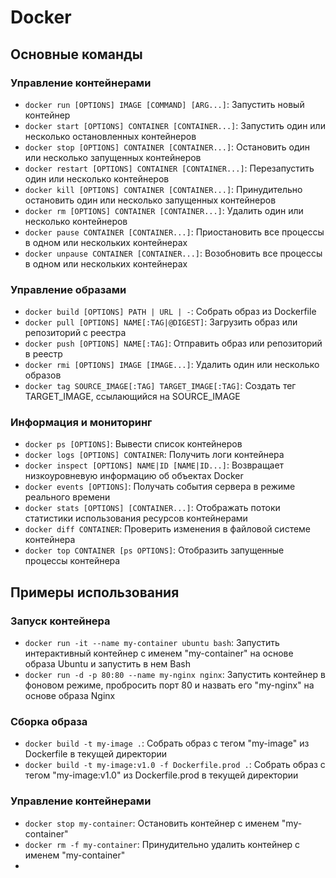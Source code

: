 # Docker

## Основные команды

### Управление контейнерами
- `docker run [OPTIONS] IMAGE [COMMAND] [ARG...]`: Запустить новый контейнер
- `docker start [OPTIONS] CONTAINER [CONTAINER...]`: Запустить один или несколько остановленных контейнеров
- `docker stop [OPTIONS] CONTAINER [CONTAINER...]`: Остановить один или несколько запущенных контейнеров
- `docker restart [OPTIONS] CONTAINER [CONTAINER...]`: Перезапустить один или несколько контейнеров
- `docker kill [OPTIONS] CONTAINER [CONTAINER...]`: Принудительно остановить один или несколько запущенных контейнеров
- `docker rm [OPTIONS] CONTAINER [CONTAINER...]`: Удалить один или несколько контейнеров
- `docker pause CONTAINER [CONTAINER...]`: Приостановить все процессы в одном или нескольких контейнерах
- `docker unpause CONTAINER [CONTAINER...]`: Возобновить все процессы в одном или нескольких контейнерах

### Управление образами
- `docker build [OPTIONS] PATH | URL | -`: Собрать образ из Dockerfile
- `docker pull [OPTIONS] NAME[:TAG|@DIGEST]`: Загрузить образ или репозиторий с реестра
- `docker push [OPTIONS] NAME[:TAG]`: Отправить образ или репозиторий в реестр
- `docker rmi [OPTIONS] IMAGE [IMAGE...]`: Удалить один или несколько образов
- `docker tag SOURCE_IMAGE[:TAG] TARGET_IMAGE[:TAG]`: Создать тег TARGET_IMAGE, ссылающийся на SOURCE_IMAGE

### Информация и мониторинг
- `docker ps [OPTIONS]`: Вывести список контейнеров
- `docker logs [OPTIONS] CONTAINER`: Получить логи контейнера
- `docker inspect [OPTIONS] NAME|ID [NAME|ID...]`: Возвращает низкоуровневую информацию об объектах Docker
- `docker events [OPTIONS]`: Получать события сервера в режиме реального времени
- `docker stats [OPTIONS] [CONTAINER...]`: Отображать потоки статистики использования ресурсов контейнерами
- `docker diff CONTAINER`: Проверить изменения в файловой системе контейнера
- `docker top CONTAINER [ps OPTIONS]`: Отобразить запущенные процессы контейнера

## Примеры использования

### Запуск контейнера
- `docker run -it --name my-container ubuntu bash`: Запустить интерактивный контейнер с именем "my-container" на основе образа Ubuntu и запустить в нем Bash
- `docker run -d -p 80:80 --name my-nginx nginx`: Запустить контейнер в фоновом режиме, пробросить порт 80 и назвать его "my-nginx" на основе образа Nginx

### Сборка образа
- `docker build -t my-image .`: Собрать образ с тегом "my-image" из Dockerfile в текущей директории
- `docker build -t my-image:v1.0 -f Dockerfile.prod .`: Собрать образ с тегом "my-image:v1.0" из Dockerfile.prod в текущей директории

### Управление контейнерами
- `docker stop my-container`: Остановить контейнер с именем "my-container"
- `docker rm -f my-container`: Принудительно удалить контейнер с именем "my-container"
- 
